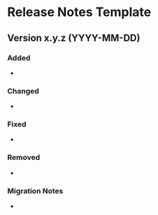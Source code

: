 # Release Notes Template

## Version x.y.z (YYYY-MM-DD)
### Added
- 
### Changed
- 
### Fixed
- 
### Removed
- 
### Migration Notes
- 

